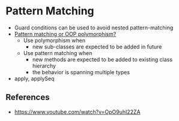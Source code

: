 # Pattern Matching
- Guard conditions can be used to avoid nested pattern-matching
- [Pattern matching or OOP polymorphism?](https://youtu.be/S60PiAw-Tg4?list=PLO9y7hOkmmSEmDcxBXvIDp-1b5EIC5Ed5&t=867)
  - Use polymorphism when 
    - new sub-classes are expected to be added in future
  - Use pattern matching when
    - new methods are expected to be added to existing class hierarchy
    - the behavior is spanning multiple types
- apply, applySeq

## References

- https://www.youtube.com/watch?v=OpO9uhI22ZA

